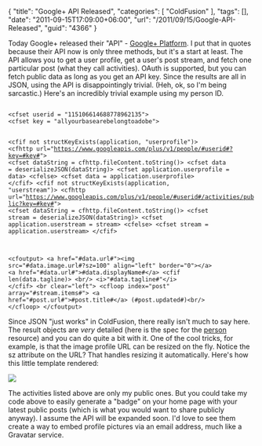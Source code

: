 {
	"title": "Google+ API Released",
	"categories": [
		"ColdFusion"
	],
	"tags": [],
	"date": "2011-09-15T17:09:00+06:00",
	"url": "/2011/09/15/Google-API-Released",
	"guid": "4366"
}

Today Google+ released their "API" - <a href="http://developers.google.com/+/overview">Google+ Platform</a>. I put that in quotes because their API now is only three methods, but it's a start at least. The API allows you to get a user profile, get a user's post stream, and fetch one particular post (what they call activities). OAuth is supported, but you can fetch public data as long as you get an API key. Since the results are all in JSON, using the API is disappointingly trivial. (Heh, ok, so I'm being sarcastic.) Here's an incredibly trivial example using my person ID.
<!--more-->
<p>

<code>
&lt;cfset userid = "115106614688778962135"&gt;
&lt;cfset key = "allyourbasearebelongtoadobe"&gt;

&lt;cfif not structKeyExists(application, "userprofile")&gt;
	&lt;cfhttp url="https://www.googleapis.com/plus/v1/people/#userid#?key=#key#"&gt;
	&lt;cfset dataString = cfhttp.fileContent.toString()&gt;
	&lt;cfset data = deserializeJSON(dataString)&gt;
	&lt;cfset application.userprofile = data&gt;
&lt;cfelse&gt;
	&lt;cfset data = application.userprofile&gt;
&lt;/cfif&gt;
&lt;cfif not structKeyExists(application, "userstream")&gt;
	&lt;cfhttp url="https://www.googleapis.com/plus/v1/people/#userid#/activities/public?key=#key#"&gt;
	&lt;cfset dataString = cfhttp.fileContent.toString()&gt;
	&lt;cfset stream = deserializeJSON(dataString)&gt;
	&lt;cfset application.userstream = stream&gt;
&lt;cfelse&gt;
	&lt;cfset stream = application.userstream&gt;
&lt;/cfif&gt;
	
&lt;cfoutput&gt;
	&lt;a href="#data.url#"&gt;&lt;img src="#data.image.url#?sz=100" align="left" border="0"&gt;&lt;/a&gt;
	&lt;a href="#data.url#"&gt;#data.displayName#&lt;/a&gt;
	&lt;cfif len(data.tagline)&gt;
		&lt;br/&gt;
		&lt;i&gt;"#data.tagline#"&lt;/i&gt;
	&lt;/cfif&gt;
	&lt;br clear="left"&gt;
	&lt;cfloop index="post" array="#stream.items#"&gt;
		&lt;a href="#post.url#"&gt;#post.title#&lt;/a&gt; (#post.updated#)&lt;br/&gt;
	&lt;/cfloop&gt;
&lt;/cfoutput&gt;
</code>

<p>

Since JSON "just works" in ColdFusion, there really isn't much to say here. The result objects are <i>very</i> detailed (here is the spec for the <a href="http://developers.google.com/+/api/latest/people#resource">person</a> resource) and you can do quite a bit with it. One of the cool tricks, for example, is that the image profile URL can be resized on the fly. Notice the sz attribute on the URL? That handles resizing it automatically. Here's how this little template rendered:

<p/>

<img src="http://static.raymondcamden.com/images/ScreenClip184.png" />

<p/>

The activities listed above are only my public ones. But you could take my code above to easily generate a "badge" on your home page with your latest public posts (which is what you would want to share publicly anyway). I assume the API will be expanded soon. I'd love to see them create a way to embed profile pictures via an email address, much like a Gravatar service.
